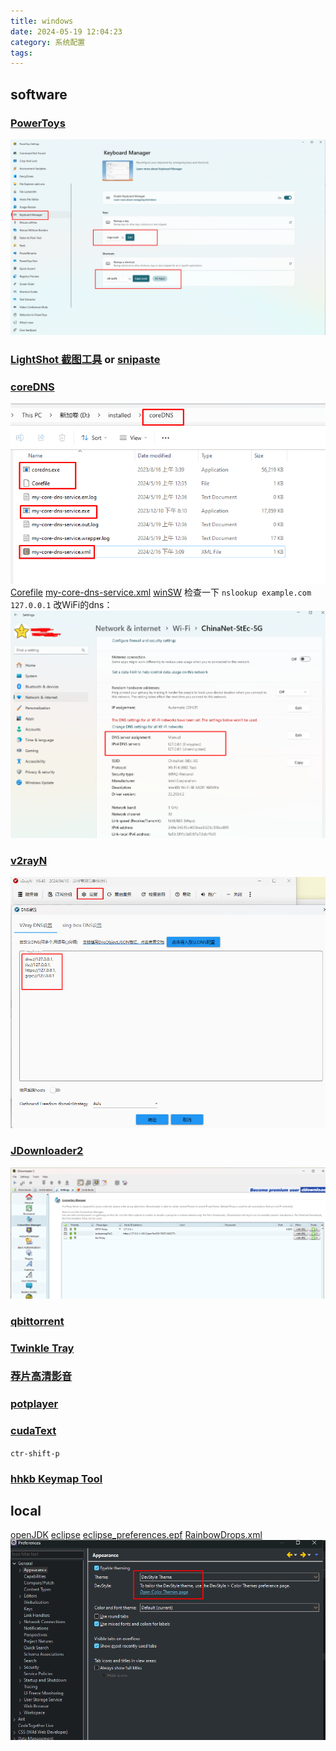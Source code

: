 ```yaml
---
title: windows
date: 2024-05-19 12:04:23
category: 系统配置
tags:
---
```


## software
### [PowerToys](https://learn.microsoft.com/en-us/windows/powertoys/)
![](/2024/05/19/windows/powertoys.png)
### [LightShot 截图工具](https://app.prntscr.com/en/) or [snipaste](https://www.snipaste.com/)
### [coreDNS](https://coredns.io/)
![](/2024/05/19/windows/coreDNS.png)
[Corefile](/blog/2024/05/19/windows/Corefile)
[my-core-dns-service.xml](/blog/2024/05/19/windows/my-core-dns-service.xml)
[winSW](https://github.com/winsw/winsw)
检查一下 `nslookup example.com 127.0.0.1`
改WiFi的dns：
![](/2024/05/19/windows/wifi.png)
### [v2rayN](https://github.com/2dust/v2rayN)
![](/2024/05/19/windows/v2rayN.png)
### [JDownloader2](https://jdownloader.org/download/index)
![](/2024/05/19/windows/JDownloader2.png)
### [qbittorrent](https://www.qbittorrent.org/download)
### [Twinkle Tray](https://twinkletray.com/)
### [荐片高清影音](https://www.jianpian8.co/)
### [potplayer](https://potplayer.tv/?lang=zh_CN)
### [cudaText](https://cudatext.github.io/)
`ctr-shift-p`
### [hhkb Keymap Tool](https://happyhackingkb.com/download/)
## local
[openJDK](https://adoptium.net/temurin/releases/?os=windows)
[eclipse](https://www.eclipse.org/downloads/packages/)
[eclipse_preferences.epf](/blog/2024/05/19/windows/eclipse_preferences.epf)
[RainbowDrops.xml](/blog/2024/05/19/windows/RainbowDrops.xml)
![](/2024/05/19/windows/eclipse.png)